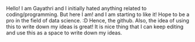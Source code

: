 Hello! I am Gayathri and I initially hated anything related to coding/programming. But here I am! and I am starting to like it! Hope to be a pro in the field of data science. :D Hence, the github.
Also, the idea of using this to write down my ideas is great!
It is nice thing that I can keep editing and use this as a space to write down my ideas.
<!---
LGChalla/LGChalla is a ✨ special ✨ repository because its `README.md` (this file) appears on your GitHub profile.
You can click the Preview link to take a look at your changes.
--->
